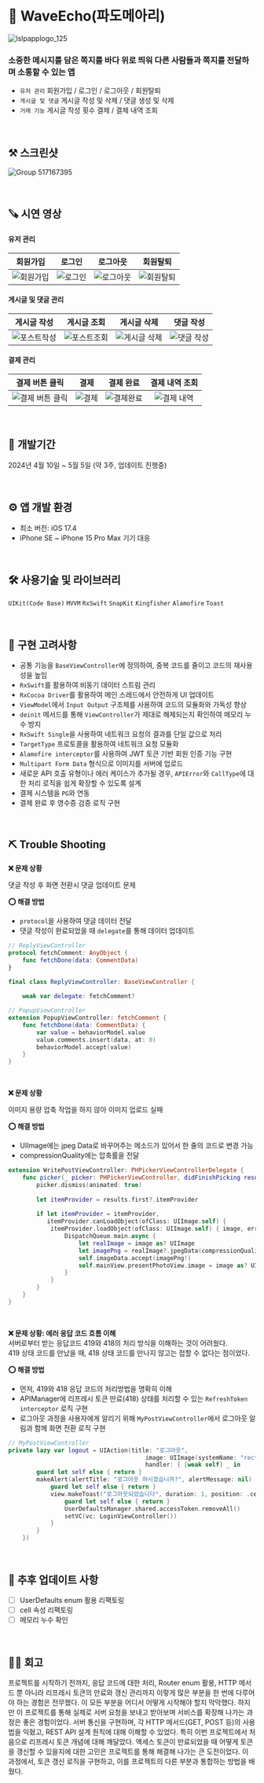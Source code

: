 # 📨 WaveEcho(파도메아리)

<picture>![lslpapplogo_125](https://github.com/jieun0330/WaveEcho/assets/42729069/b0cd7fc4-f4d4-42e9-a57e-7a2368125cef)</picture>

### 소중한 메시지를 담은 쪽지를 바다 위로 띄워 다른 사람들과 쪽지를 전달하며 소통할 수 있는 앱
* `유저 관리` 회원가입 / 로그인 / 로그아웃 / 회원탈퇴
* `게시글 및 댓글` 게시글 작성 및 삭제 / 댓글 생성 및 삭제
* `거래 기능` 게시글 작성 횟수 결제 / 결제 내역 조회

<br/>

## ⚒️ 스크린샷
![Group 517167395](https://github.com/jieun0330/WaveEcho/assets/42729069/56c5b6ab-b59f-439e-bffc-8fe018705ac6)


<br/>

## 🪚 시연 영상

#### 유저 관리
| 회원가입 | 로그인 | 로그아웃 | 회원탈퇴 |
|:---:|:---:|:---:|:---:|
|<picture>![회원가입](https://github.com/jieun0330/WaveEcho/assets/42729069/7d1b2a84-5311-40b7-b451-86cf12daf8e0)</picture>|<picture>![로그인](https://github.com/jieun0330/WaveEcho/assets/42729069/9a0760cb-1a3f-4f03-a72f-304266104736)</picture>|<picture>![로그아웃](https://github.com/jieun0330/WaveEcho/assets/42729069/dc65cdfb-9901-41a5-b3aa-4f05009ca4ef)</picture>|<picture>![회원탈퇴](https://github.com/jieun0330/WaveEcho/assets/42729069/36797a87-652a-4ff0-a168-c8552610eeb7)</picture>



#### 게시글 및 댓글 관리
| 게시글 작성 | 게시글 조회 | 게시글 삭제 | 댓글 작성 |
|:---:|:---:|:---:|:---:|
|<picture>![포스트작성](https://github.com/jieun0330/WaveEcho/assets/42729069/0550ed94-8b07-47ed-bc9f-58406e30c642)</picture>|<picture>![포스트조회](https://github.com/jieun0330/WaveEcho/assets/42729069/e6f6d92d-7c79-47b7-bc71-467558d2634d)</picture>|<picture>![게시글 삭제](https://github.com/jieun0330/WaveEcho/assets/42729069/2422abfc-5a92-46ef-b336-c3159aaf7961)</picture>|<picture>![댓글 작성](https://github.com/jieun0330/WaveEcho/assets/42729069/d48527d3-2b40-41cb-aeb0-17e1ea38944c)</picture>

#### 결제 관리
| 결제 버튼 클릭 | 결제 | 결제 완료 | 결제 내역 조회 |
|:---:|:---:|:---:|:---:|
|<picture>![결제 버튼 클릭](https://github.com/jieun0330/WaveEcho/assets/42729069/d70a879f-1190-4a33-939d-4ddc43f3a4db)</picture>|<picture>![결제](https://github.com/jieun0330/WaveEcho/assets/42729069/52089dc7-fb23-4d31-9b57-781aad4fc246)</picture>|<picture>![결제완료](https://github.com/jieun0330/WaveEcho/assets/42729069/7a892873-933c-4826-b508-3e8f215c685b)</picture>|<picture>![결제 내역](https://github.com/jieun0330/WaveEcho/assets/42729069/2598ef4d-be06-46b0-ad82-fbdf3469ba2e)</picture>



<br/>

## 🔨 개발기간
2024년 4월 10일 ~ 5월 5일 (약 3주, 업데이트 진행중)

<br/>

## ⚙️ 앱 개발 환경
- 최소 버전: iOS 17.4
- iPhone SE ~ iPhone 15 Pro Max 기기 대응

<br/>

## 🛠️ 사용기술 및 라이브러리
`UIKit(Code Base)` `MVVM` `RxSwift` `SnapKit` `Kingfisher` `Alamofire` `Toast`

<br/>

## 🔧 구현 고려사항
- 공통 기능을 `BaseViewController`에 정의하여, 중복 코드를 줄이고 코드의 재사용성을 높임
- `RxSwift`를 활용하여 비동기 데이터 스트림 관리
- `RxCocoa Driver`를 활용하여 메인 스레드에서 안전하게 UI 업데이트
- `ViewModel`에서 `Input Output` 구조체를 사용하여 코드의 모듈화와 가독성 향상
- `deinit` 메서드를 통해 `ViewController`가 제대로 해제되는지 확인하여 메모리 누수 방지
- `RxSwift Single`을 사용하여 네트워크 요청의 결과를 단일 값으로 처리
- `TargetType` 프로토콜을 활용하여 네트워크 요청 모듈화
- `Alamofire interceptor`를 사용하여 JWT 토큰 기반 회원 인증 기능 구현
- `Multipart Form Data` 형식으로 이미지를 서버에 업로드
- 새로운 API 호출 유형이나 에러 케이스가 추가될 경우, `APIError`와 `CallType`에 대한 처리 로직을 쉽게 확장할 수 있도록 설계
- 결제 시스템을 `PG`와 연동
- 결제 완료 후 영수증 검증 로직 구현
  

<br/>



## ⛏️ Trouble Shooting

**❌ 문제 상황**
<br/>

댓글 작성 후 화면 전환시 댓글 업데이트 문제

**⭕️ 해결 방법**
- `protocol`을 사용하여 댓글 데이터 전달
- 댓글 작성이 완료되었을 때 `delegate`를 통해 데이터 업데이트


```swift
// ReplyViewController
protocol fetchComment: AnyObject {
    func fetchDone(data: CommentData)
}

final class ReplyViewController: BaseViewController {
    
    weak var delegate: fetchComment?
```

```swift
// PopupViewController
extension PopupViewController: fetchComment {
    func fetchDone(data: CommentData) {
        var value = behaviorModel.value
        value.comments.insert(data, at: 0)
        behaviorModel.accept(value)
    }
}
```
<br/>


**❌ 문제 상황**
<br/>

이미지 용량 압축 작업을 하지 않아 이미지 업로드 실패

**⭕️ 해결 방법**
- UIImage에는 jpeg Data로 바꾸어주는 메소드가 있어서 한 줄의 코드로 변경 가능
- compressionQuality에는 압축률을 전달




```swift
extension WritePostViewController: PHPickerViewControllerDelegate {
    func picker(_ picker: PHPickerViewController, didFinishPicking results: [PHPickerResult]) {
        picker.dismiss(animated: true)
        
        let itemProvider = results.first?.itemProvider
        
        if let itemProvider = itemProvider,
           itemProvider.canLoadObject(ofClass: UIImage.self) {
            itemProvider.loadObject(ofClass: UIImage.self) { image, error in
                DispatchQueue.main.async {
                    let realImage = image as? UIImage
                    let imagePng = realImage?.jpegData(compressionQuality: 0.3)
                    self.imageData.accept(imagePng!)
                    self.mainView.presentPhotoView.image = image as? UIImage
                }
            }
        }
    }
}
```
<br/>

**❌ 문제 상황: 에러 응답 코드 흐름 이해**
<br/>
서버로부터 받는 응답코드 419와 418의 처리 방식을 이해하는 것이 어려웠다.
<br/>
419 상태 코드를 만났을 때, 418 상태 코드를 만나지 않고는 접할 수 없다는 점이었다.

**⭕️ 해결 방법**
- 먼저, 419와 418 응답 코드의 처리방법을 명확히 이해
- APIManager에 리프레시 토큰 만료(418) 상태를 처리할 수 있는  `RefreshToken interceptor` 로직 구현
- 로그아웃 과정을 사용자에게 알리기 위해 `MyPostViewController`에서 로그아웃 알림과 함께 화면 전환 로직 구현

```swift
// MyPostViewController
private lazy var logout = UIAction(title: "로그아웃",
                                       image: UIImage(systemName: "rectangle.portrait.and.arrow.right"),
                                       handler: { [weak self] _ in
        guard let self else { return }
        makeAlert(alertTitle: "로그아웃 하시겠습니까?", alertMessage: nil) { [weak self] completeAction in
            guard let self else { return }
            view.makeToast("로그아웃되었습니다", duration: 1, position: .center) { [weak self] didTap in
                guard let self else { return }
                UserDefaultsManager.shared.accessToken.removeAll()
                setVC(vc: LoginViewController())
            }
        }
    })
```


<br/>

## 🔧 추후 업데이트 사항

- [ ] UserDefaults enum 활용 리팩토링
- [ ] cell 속성 리팩토링
- [ ] 메모리 누수 확인

<br/>

## 👏🏻 회고
프로젝트를 시작하기 전까지, 응답 코드에 대한 처리, Router enum 활용, HTTP 메서드 뿐 아니라 리프레시 토큰의 만료와 갱신 관리까지 이렇게 많은 부분을 한 번에 다루어야 하는 경험은 전무했다. 이 모든 부분을 어디서 어떻게 시작해야 할지 막막했다. 하지만 이 프로젝트를 통해 실제로 서버 요청을 보내고 받아보며 서비스를 확장해 나가는 과정은 좋은 경험이었다.
서버 통신을 구현하며, 각 HTTP 메서드(GET, POST 등)의 사용법을 익혔고, REST API 설계 원칙에 대해 이해할 수 있었다.
특히 이번 프로젝트에서 처음으로 리프레시 토큰 개념에 대해 깨달았다. 액세스 토큰이 만료되었을 때 어떻게 토큰을 갱신할 수 있을지에 대한 고민은 프로젝트를 통해 해결해 나가는 큰 도전이었다. 이 과정에서, 토큰 갱신 로직을 구현하고, 이를 프로젝트의 다른 부분과 통합하는 방법을 배웠다.
